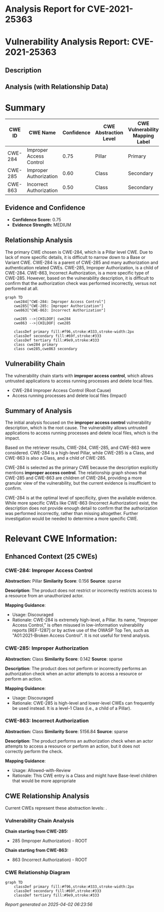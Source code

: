 # Analysis Report for CVE-2021-25363

# Vulnerability Analysis Report: CVE-2021-25363

## Description



## Analysis (with Relationship Data)

# Summary
| CWE ID | CWE Name | Confidence | CWE Abstraction Level | CWE Vulnerability Mapping Label | CWE-Vulnerability Mapping Notes |
|---|---|---|---|---|---|
| CWE-284 | Improper Access Control | 0.75 | Pillar | Primary | Discouraged |
| CWE-285 | Improper Authorization | 0.60 | Class | Secondary | Discouraged |
| CWE-863 | Incorrect Authorization | 0.50 | Class | Secondary | Allowed-with-Review |

## Evidence and Confidence

*   **Confidence Score:** 0.75
*   **Evidence Strength:** MEDIUM

## Relationship Analysis
The primary CWE chosen is CWE-284, which is a Pillar level CWE. Due to lack of more specific details, it is difficult to narrow down to a Base or Variant CWE. CWE-284 is a parent of CWE-285 and many authorization and authentication related CWEs. CWE-285, Improper Authorization, is a child of CWE-284. CWE-863, Incorrect Authorization, is a more specific type of CWE-285. However, based on the vulnerability description, it is difficult to confirm that the authorization check was performed incorrectly, versus not performed at all.

```mermaid
graph TD
    cwe284["CWE-284: Improper Access Control"]
    cwe285["CWE-285: Improper Authorization"]
    cwe863["CWE-863: Incorrect Authorization"]
    
    cwe285 -->|CHILDOF| cwe284
    cwe863 -->|CHILDOF| cwe285
    
    classDef primary fill:#f96,stroke:#333,stroke-width:2px
    classDef secondary fill:#69f,stroke:#333
    classDef tertiary fill:#9e9,stroke:#333
    class cwe284 primary
    class cwe285,cwe863 secondary
```

## Vulnerability Chain
The vulnerability chain starts with **improper access control**, which allows untrusted applications to access running processes and delete local files.
  - CWE-284 Improper Access Control (Root Cause)
  - Access running processes and delete local files (Impact)

## Summary of Analysis
The initial analysis focused on the **improper access control** vulnerability description, which is the root cause. The vulnerability allows untrusted applications to access running processes and delete local files, which is the impact.

Based on the retriever results, CWE-284, CWE-285, and CWE-863 were considered. CWE-284 is a high-level Pillar, while CWE-285 is a Class, and CWE-863 is also a Class, and a child of CWE-285.

CWE-284 is selected as the primary CWE because the description explicitly mentions **improper access control**. The relationship graph shows that CWE-285 and CWE-863 are children of CWE-284, providing a more granular view of the vulnerability, but the current evidence is insufficient to confirm.

CWE-284 is at the optimal level of specificity, given the available evidence. While more specific CWEs like CWE-863 (Incorrect Authorization) exist, the description does not provide enough detail to confirm that the authorization was performed incorrectly, rather than missing altogether. Further investigation would be needed to determine a more specific CWE.

# Relevant CWE Information:

## Enhanced Context (25 CWEs)

### CWE-284: Improper Access Control
**Abstraction:** Pillar
**Similarity Score**: 0.156
**Source**: sparse

**Description**:
The product does not restrict or incorrectly restricts access to a resource from an unauthorized actor.

**Mapping Guidance**:
- Usage: Discouraged
- Rationale: CWE-284 is extremely high-level, a Pillar. Its name, "Improper Access Control," is often misused in low-information vulnerability reports [REF-1287] or by active use of the OWASP Top Ten, such as "A01:2021-Broken Access Control". It is not useful for trend analysis.

### CWE-285: Improper Authorization
**Abstraction:** Class
**Similarity Score**: 0.142
**Source**: sparse

**Description**:
The product does not perform or incorrectly performs an authorization check when an actor attempts to access a resource or perform an action.

**Mapping Guidance**:
- Usage: Discouraged
- Rationale: CWE-285 is high-level and lower-level CWEs can frequently be used instead. It is a level-1 Class (i.e., a child of a Pillar).

### CWE-863: Incorrect Authorization
**Abstraction:** Class
**Similarity Score**: 5156.84
**Source**: sparse

**Description**:
The product performs an authorization check when an actor attempts to access a resource or perform an action, but it does not correctly perform the check.

**Mapping Guidance**:
- Usage: Allowed-with-Review
- Rationale: This CWE entry is a Class and might have Base-level children that would be more appropriate


## CWE Relationship Analysis

Current CWEs represent these abstraction levels: .


### Vulnerability Chain Analysis

**Chain starting from CWE-285:**
- 285 (Improper Authorization) - ROOT


**Chain starting from CWE-863:**
- 863 (Incorrect Authorization) - ROOT



### CWE Relationship Diagram

```mermaid
graph TD
    classDef primary fill:#f96,stroke:#333,stroke-width:2px
    classDef secondary fill:#69f,stroke:#333
    classDef tertiary fill:#9e9,stroke:#333
```



*Report generated on 2025-04-02 06:23:56*
